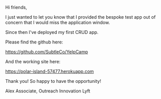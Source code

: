 Hi friends,

I just wanted to let you know that I provided the bespoke test app out of concern that I would miss the application window.

Since then I've deployed my first CRUD app.

Please find the github here:

https://github.com/SubtleCo/YelpCamp


And the working site here:

https://polar-island-57477.herokuapp.com


Thank you! So happy to have the opportunity!

Alex
Associate, Outreach Innovation
Lyft
